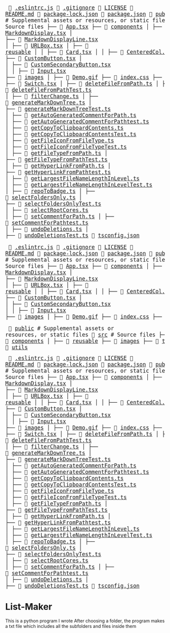 <big><pre>
📜 [.eslintrc.js](./.eslintrc.js) 
📄 [.gitignore](./.gitignore) 
📂 [LICENSE](./LICENSE) 
📄 [README.md](./README.md) 
📄 [package-lock.json](./package-lock.json) 
📄 [package.json](./package.json) 
📂 [public](./public)            # Supplemental assets or resources, or static files
├── 📄 [favicon.ico](./public/favicon.ico) 
├── 📄 [index.html](./public/index.html) 
📂 [src](./src)               # Source files
├── 📄 [App.tsx](./src/App.tsx) 
├── 📂 [components](./src/components) 
│   ├── 📄 [BadgesSection.tsx](./src/components/BadgesSection.tsx) 
│   ├── 📄 [MarkdownDisplay.tsx](./src/components/MarkdownDisplay.tsx) 
│   ├── 📄 [MarkdownDisplayLine.tsx](./src/components/MarkdownDisplayLine.tsx) 
│   ├── 📄 [URLBox.tsx](./src/components/URLBox.tsx) 
│   ├── 📂 [reusable](./src/components/reusable) 
│   │   ├── 📄 [Card.tsx](./src/components/reusable/Card.tsx) 
│   │   ├── 📄 [CenteredCol.tsx](./src/components/reusable/CenteredCol.tsx) 
│   │   ├── 📄 [CustomButton.tsx](./src/components/reusable/CustomButton.tsx) 
│   │   ├── 📄 [CustomSecondaryButton.tsx](./src/components/reusable/CustomSecondaryButton.tsx) 
│   │   ├── 📄 [Input.tsx](./src/components/reusable/Input.tsx) 
├── 📂 [images](./src/images) 
│   ├── 📄 [Demo.gif](./src/images/Demo.gif) 
├── 📄 [index.css](./src/index.css) 
├── 📄 [index.tsx](./src/index.tsx) 
├── 📜 [react-app-env.d.ts](./src/react-app-env.d.ts) 
├── 📂 [tree](./src/tree) 
│   ├── 📄 [constants.ts](./src/tree/constants.ts) 
│   ├── 📄 [index.ts](./src/tree/index.ts) 
│   ├── 📄 [types.ts](./src/tree/types.ts) 
├── 📂 [utils](./src/utils) 
│   ├── 📄 [SelectRootCoresTest.ts](./src/utils/SelectRootCoresTest.ts) 
│   ├── 📄 [Switch.tsx](./src/utils/Switch.tsx) 
│   ├── 📄 [deleteFileFromPath.ts](./src/utils/deleteFileFromPath.ts) 
│   ├── 📄 [deleteFileFromPathTest.ts](./src/utils/deleteFileFromPathTest.ts) 
│   ├── 📄 [filterChange.ts](./src/utils/filterChange.ts) 
│   ├── 📄 [generateMarkDownTree.ts](./src/utils/generateMarkDownTree.ts) 
│   ├── 📄 [generateMarkDownTreeTest.ts](./src/utils/generateMarkDownTreeTest.ts) 
│   ├── 📄 [getAutoGeneratedCommentForPath.ts](./src/utils/getAutoGeneratedCommentForPath.ts) 
│   ├── 📄 [getAutoGeneratedCommentForPathtest.ts](./src/utils/getAutoGeneratedCommentForPathtest.ts) 
│   ├── 📄 [getCopyToClipboardContents.ts](./src/utils/getCopyToClipboardContents.ts) 
│   ├── 📄 [getCopyToClipboardContentsTest.ts](./src/utils/getCopyToClipboardContentsTest.ts) 
│   ├── 📄 [getFileIconFromFileType.ts](./src/utils/getFileIconFromFileType.ts) 
│   ├── 📄 [getFileIconFromFileTypeTest.ts](./src/utils/getFileIconFromFileTypeTest.ts) 
│   ├── 📄 [getFileTypeFromPath.ts](./src/utils/getFileTypeFromPath.ts) 
│   ├── 📄 [getFileTypeFromPathTest.ts](./src/utils/getFileTypeFromPathTest.ts) 
│   ├── 📄 [getHyperLinkFromPath.ts](./src/utils/getHyperLinkFromPath.ts) 
│   ├── 📄 [getHyperLinkFromPathtest.ts](./src/utils/getHyperLinkFromPathtest.ts) 
│   ├── 📄 [getLargestFileNameLengthInLevel.ts](./src/utils/getLargestFileNameLengthInLevel.ts) 
│   ├── 📄 [getLargestFileNameLengthInLevelTest.ts](./src/utils/getLargestFileNameLengthInLevelTest.ts) 
│   ├── 📄 [repoToBadge.ts](./src/utils/repoToBadge.ts) 
│   ├── 📄 [selectFoldersOnly.ts](./src/utils/selectFoldersOnly.ts) 
│   ├── 📄 [selectFoldersOnlyTest.ts](./src/utils/selectFoldersOnlyTest.ts) 
│   ├── 📄 [selectRootCores.ts](./src/utils/selectRootCores.ts) 
│   ├── 📄 [setCommentForPath.ts](./src/utils/setCommentForPath.ts) 
│   ├── 📄 [setCommentForPathtest.ts](./src/utils/setCommentForPathtest.ts) 
│   ├── 📄 [undoDeletions.ts](./src/utils/undoDeletions.ts) 
│   ├── 📄 [undoDeletionsTest.ts](./src/utils/undoDeletionsTest.ts) 
📄 [tsconfig.json](./tsconfig.json) 
</pre></big>
<big><pre>
📜 [.eslintrc.js](./.eslintrc.js) 
📄 [.gitignore](./.gitignore) 
📂 [LICENSE](./LICENSE) 
📄 [README.md](./README.md) 
📄 [package-lock.json](./package-lock.json) 
📄 [package.json](./package.json) 
📂 [public](./public)            # Supplemental assets or resources, or static files
├── 📄 [favicon.ico](./public/favicon.ico) 
├── 📄 [index.html](./public/index.html) 
📂 [src](./src)               # Source files
├── 📄 [App.tsx](./src/App.tsx) 
├── 📂 [components](./src/components) 
│   ├── 📄 [BadgesSection.tsx](./src/components/BadgesSection.tsx) 
│   ├── 📄 [MarkdownDisplay.tsx](./src/components/MarkdownDisplay.tsx) 
│   ├── 📄 [MarkdownDisplayLine.tsx](./src/components/MarkdownDisplayLine.tsx) 
│   ├── 📄 [URLBox.tsx](./src/components/URLBox.tsx) 
│   ├── 📂 [reusable](./src/components/reusable) 
│   │   ├── 📄 [Card.tsx](./src/components/reusable/Card.tsx) 
│   │   ├── 📄 [CenteredCol.tsx](./src/components/reusable/CenteredCol.tsx) 
│   │   ├── 📄 [CustomButton.tsx](./src/components/reusable/CustomButton.tsx) 
│   │   ├── 📄 [CustomSecondaryButton.tsx](./src/components/reusable/CustomSecondaryButton.tsx) 
│   │   ├── 📄 [Input.tsx](./src/components/reusable/Input.tsx) 
├── 📂 [images](./src/images) 
│   ├── 📄 [Demo.gif](./src/images/Demo.gif) 
├── 📄 [index.css](./src/index.css) 
├── 📄 [index.tsx](./src/index.tsx) 
├── 📜 [react-app-env.d.ts](./src/react-app-env.d.ts) 
├── 📂 [tree](./src/tree) 
│   ├── 📄 [constants.ts](./src/tree/constants.ts) 
│   ├── 📄 [index.ts](./src/tree/index.ts) 
│   ├── 📄 [types.ts](./src/tree/types.ts) 
├── 📂 [utils](./src/utils) 
│   ├── 📄 [repoToBadge.ts](./src/utils/repoToBadge.ts) 
📄 [tsconfig.json](./tsconfig.json) 
</pre></big>

<big><pre>
📂 [public](./public) # Supplemental assets or resources, or static files
📂 [src](./src) # Source files
├── 📂 [components](./src/components) 
│   ├── 📂 [reusable](./src/components/reusable) 
├── 📂 [images](./src/images) 
├── 📂 [tree](./src/tree) 
├── 📂 [utils](./src/utils) 
</pre></big>

<big><pre>
📜 [.eslintrc.js](./.eslintrc.js) 
📄 [.gitignore](./.gitignore) 
📂 [LICENSE](./LICENSE) 
📄 [README.md](./README.md) 
📄 [package-lock.json](./package-lock.json) 
📄 [package.json](./package.json) 
📂 [public](./public)            # Supplemental assets or resources, or static files
├── 📄 [favicon.ico](./public/favicon.ico) 
├── 📄 [index.html](./public/index.html) 
📂 [src](./src)               # Source files
├── 📄 [App.tsx](./src/App.tsx) 
├── 📂 [components](./src/components) 
│   ├── 📄 [BadgesSection.tsx](./src/components/BadgesSection.tsx) 
│   ├── 📄 [MarkdownDisplay.tsx](./src/components/MarkdownDisplay.tsx) 
│   ├── 📄 [MarkdownDisplayLine.tsx](./src/components/MarkdownDisplayLine.tsx) 
│   ├── 📄 [URLBox.tsx](./src/components/URLBox.tsx) 
│   ├── 📂 [reusable](./src/components/reusable) 
│   │   ├── 📄 [Card.tsx](./src/components/reusable/Card.tsx) 
│   │   ├── 📄 [CenteredCol.tsx](./src/components/reusable/CenteredCol.tsx) 
│   │   ├── 📄 [CustomButton.tsx](./src/components/reusable/CustomButton.tsx) 
│   │   ├── 📄 [CustomSecondaryButton.tsx](./src/components/reusable/CustomSecondaryButton.tsx) 
│   │   ├── 📄 [Input.tsx](./src/components/reusable/Input.tsx) 
├── 📂 [images](./src/images) 
│   ├── 📄 [Demo.gif](./src/images/Demo.gif) 
├── 📄 [index.css](./src/index.css) 
├── 📄 [index.tsx](./src/index.tsx) 
├── 📜 [react-app-env.d.ts](./src/react-app-env.d.ts) 
├── 📂 [tree](./src/tree) 
│   ├── 📄 [constants.ts](./src/tree/constants.ts) 
│   ├── 📄 [index.ts](./src/tree/index.ts) 
│   ├── 📄 [types.ts](./src/tree/types.ts) 
├── 📂 [utils](./src/utils) 
│   ├── 📄 [SelectRootCoresTest.ts](./src/utils/SelectRootCoresTest.ts) 
│   ├── 📄 [Switch.tsx](./src/utils/Switch.tsx) 
│   ├── 📄 [deleteFileFromPath.ts](./src/utils/deleteFileFromPath.ts) 
│   ├── 📄 [deleteFileFromPathTest.ts](./src/utils/deleteFileFromPathTest.ts) 
│   ├── 📄 [filterChange.ts](./src/utils/filterChange.ts) 
│   ├── 📄 [generateMarkDownTree.ts](./src/utils/generateMarkDownTree.ts) 
│   ├── 📄 [generateMarkDownTreeTest.ts](./src/utils/generateMarkDownTreeTest.ts) 
│   ├── 📄 [getAutoGeneratedCommentForPath.ts](./src/utils/getAutoGeneratedCommentForPath.ts) 
│   ├── 📄 [getAutoGeneratedCommentForPathtest.ts](./src/utils/getAutoGeneratedCommentForPathtest.ts) 
│   ├── 📄 [getCopyToClipboardContents.ts](./src/utils/getCopyToClipboardContents.ts) 
│   ├── 📄 [getCopyToClipboardContentsTest.ts](./src/utils/getCopyToClipboardContentsTest.ts) 
│   ├── 📄 [getFileIconFromFileType.ts](./src/utils/getFileIconFromFileType.ts) 
│   ├── 📄 [getFileIconFromFileTypeTest.ts](./src/utils/getFileIconFromFileTypeTest.ts) 
│   ├── 📄 [getFileTypeFromPath.ts](./src/utils/getFileTypeFromPath.ts) 
│   ├── 📄 [getFileTypeFromPathTest.ts](./src/utils/getFileTypeFromPathTest.ts) 
│   ├── 📄 [getHyperLinkFromPath.ts](./src/utils/getHyperLinkFromPath.ts) 
│   ├── 📄 [getHyperLinkFromPathtest.ts](./src/utils/getHyperLinkFromPathtest.ts) 
│   ├── 📄 [getLargestFileNameLengthInLevel.ts](./src/utils/getLargestFileNameLengthInLevel.ts) 
│   ├── 📄 [getLargestFileNameLengthInLevelTest.ts](./src/utils/getLargestFileNameLengthInLevelTest.ts) 
│   ├── 📄 [repoToBadge.ts](./src/utils/repoToBadge.ts) 
│   ├── 📄 [selectFoldersOnly.ts](./src/utils/selectFoldersOnly.ts) 
│   ├── 📄 [selectFoldersOnlyTest.ts](./src/utils/selectFoldersOnlyTest.ts) 
│   ├── 📄 [selectRootCores.ts](./src/utils/selectRootCores.ts) 
│   ├── 📄 [setCommentForPath.ts](./src/utils/setCommentForPath.ts) 
│   ├── 📄 [setCommentForPathtest.ts](./src/utils/setCommentForPathtest.ts) 
│   ├── 📄 [undoDeletions.ts](./src/utils/undoDeletions.ts) 
│   ├── 📄 [undoDeletionsTest.ts](./src/utils/undoDeletionsTest.ts) 
📄 [tsconfig.json](./tsconfig.json) 
</pre></big>
# List-Maker
This is a python program I wrote
After choosing a folder, the program makes a txt file which includes all the subfolders and files inside them

